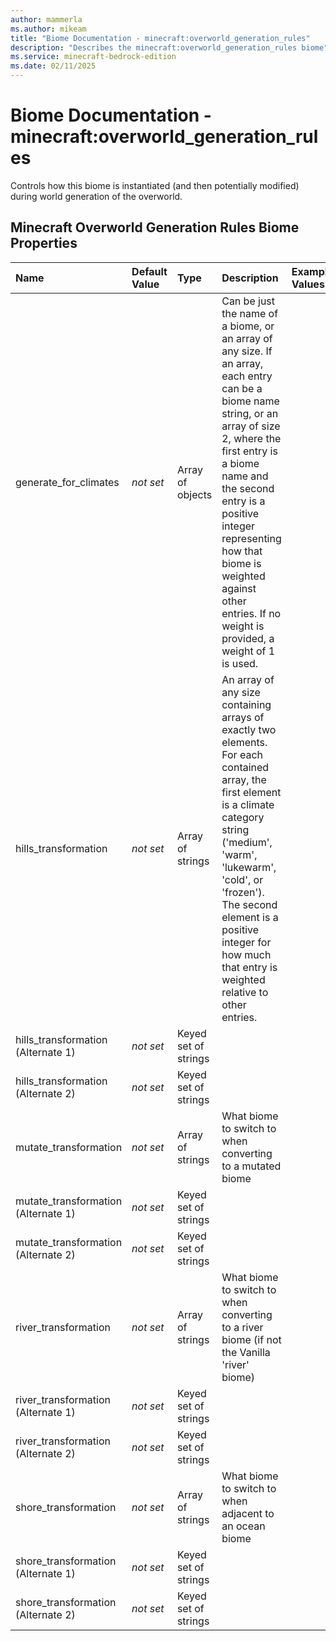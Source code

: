 ```yaml
---
author: mammerla
ms.author: mikeam
title: "Biome Documentation - minecraft:overworld_generation_rules"
description: "Describes the minecraft:overworld_generation_rules biome"
ms.service: minecraft-bedrock-edition
ms.date: 02/11/2025 
---
```


# Biome Documentation - minecraft:overworld_generation_rules

Controls how this biome is instantiated (and then potentially modified) during world generation of the overworld.


## Minecraft Overworld Generation Rules Biome Properties

|Name       |Default Value |Type |Description |Example Values |
|:----------|:-------------|:----|:-----------|:------------- |
| generate_for_climates | *not set* | Array of objects | Can be just the name of a biome, or an array of any size. If an array, each entry can be a biome name string, or an array of size 2, where the first entry is a biome name and the second entry is a positive integer representing how that biome is weighted against other entries. If no weight is provided, a weight of 1 is used. |  | 
| hills_transformation | *not set* | Array of strings | An array of any size containing arrays of exactly two elements. For each contained array, the first element is a climate category string ('medium', 'warm', 'lukewarm', 'cold', or 'frozen'). The second element is a positive integer for how much that entry is weighted relative to other entries. |  | 
| hills_transformation (Alternate 1) | *not set* | Keyed set of strings |  |  | 
| hills_transformation (Alternate 2) | *not set* | Keyed set of strings |  |  | 
| mutate_transformation | *not set* | Array of strings | What biome to switch to when converting to a mutated biome |  | 
| mutate_transformation (Alternate 1) | *not set* | Keyed set of strings |  |  | 
| mutate_transformation (Alternate 2) | *not set* | Keyed set of strings |  |  | 
| river_transformation | *not set* | Array of strings | What biome to switch to when converting to a river biome (if not the Vanilla 'river' biome) |  | 
| river_transformation (Alternate 1) | *not set* | Keyed set of strings |  |  | 
| river_transformation (Alternate 2) | *not set* | Keyed set of strings |  |  | 
| shore_transformation | *not set* | Array of strings | What biome to switch to when adjacent to an ocean biome |  | 
| shore_transformation (Alternate 1) | *not set* | Keyed set of strings |  |  | 
| shore_transformation (Alternate 2) | *not set* | Keyed set of strings |  |  | 